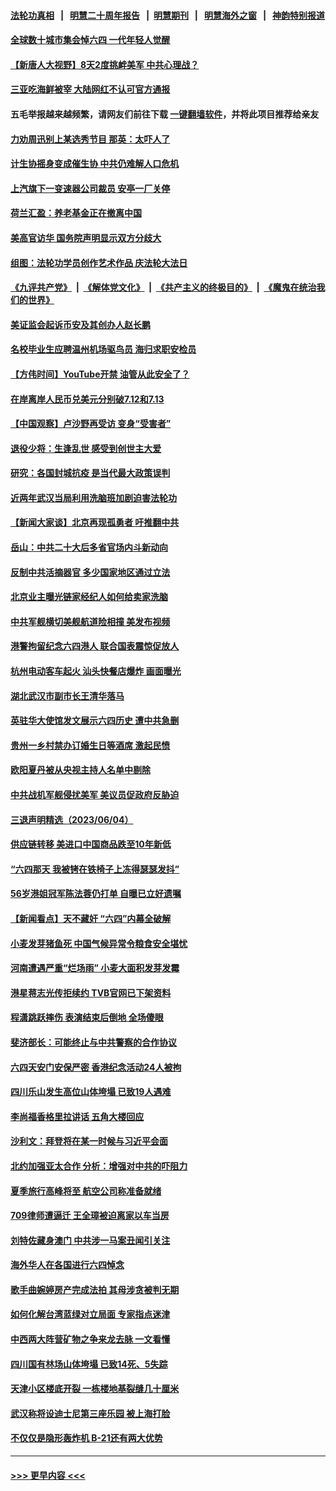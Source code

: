 #### [法轮功真相](https://github.com/gfw-breaker/truth/blob/master/README.md?t=0) &nbsp;&nbsp;|&nbsp;&nbsp; [明慧二十周年报告](https://github.com/gfw-breaker/mh-reports/blob/master/README.md?t=0) &nbsp;&nbsp;|&nbsp;&nbsp;[明慧期刊](https://github.com/gfw-breaker/mh-qikan) &nbsp;&nbsp;|&nbsp;&nbsp; [明慧海外之窗](https://github.com/gfw-breaker/mh-news/blob/master/README.md?t=0) &nbsp;&nbsp;|&nbsp;&nbsp; [神韵特别报道](https://github.com/gfw-breaker/mh-news/blob/master/shenyun.md?t=0)
#### [全球数十城市集会悼六四 一代年轻人觉醒](../pages/nsc413/n14010437.md?t=06060943) 
#### [【新唐人大视野】8天2度挑衅美军 中共心理战？](../pages/nsc413/n14010620.md?t=06060943) 
#### [三亚吃海鲜被宰 大陆网红不认可官方通报](../pages/nsc413/n14010234.md?t=06060943) 
#### 五毛举报越来越频繁，请网友们前往下载 [一键翻墙软件](https://github.com/gfw-breaker/ssr-accounts)，并将此项目推荐给亲友
#### [力劝周迅别上某选秀节目 那英：太吓人了](../pages/nsc413/n14010615.md?t=06060943) 
#### [计生协摇身变成催生协 中共仍难解人口危机](../pages/nsc413/n14010578.md?t=06060943) 
#### [上汽旗下一变速器公司裁员 安亭一厂关停](../pages/nsc413/n14010613.md?t=06060943) 
#### [荷兰汇盈：养老基金正在撤离中国](../pages/nsc413/n14010517.md?t=06060943) 
#### [美高官访华 国务院声明显示双方分歧大](../pages/nsc413/n14010569.md?t=06060943) 
#### [组图：法轮功学员创作艺术作品 庆法轮大法日](../pages/nsc413/n14010466.md?t=06060943) 
#### [《九评共产党》](https://github.com/begood0513/9ping.md/blob/master/README.md) &nbsp;|&nbsp; [《解体党文化》](../../../../jtdwh.md/blob/master/README.md)  &nbsp;|&nbsp; [《共产主义的终极目的》](../../../../gczydzjmd.md/blob/master/README.md) &nbsp;|&nbsp; [《魔鬼在统治我们的世界》](../../../../mgztzwmdsj.md/blob/master/README.md) 
#### [美证监会起诉币安及其创办人赵长鹏](../pages/nsc413/n14010534.md?t=06060943) 
#### [名校毕业生应聘温州机场驱鸟员 海归求职安检员](../pages/nsc413/n14010484.md?t=06060943) 
#### [【方伟时间】YouTube开禁 油管从此安全了？](../pages/nsc413/n14010487.md?t=06060943) 
#### [在岸离岸人民币兑美元分别破7.12和7.13](../pages/nsc413/n14010323.md?t=06060943) 
#### [【中国观察】卢沙野再受访 变身“受害者”](../pages/nsc413/n14010155.md?t=06060943) 
#### [退役少将：生逢乱世 感受到创世主大爱](../pages/nsc413/n14007940.md?t=06060943) 
#### [研究：各国封城抗疫 是当代最大政策误判](../pages/nsc413/n14010427.md?t=06060943) 
#### [近两年武汉当局利用洗脑班加剧迫害法轮功](../pages/nsc413/n14009413.md?t=06060943) 
#### [【新闻大家谈】北京再现孤勇者 吁推翻中共](../pages/nsc413/n14010390.md?t=06060943) 
#### [岳山：中共二十大后多省官场内斗新动向](../pages/nsc413/n14010293.md?t=06060943) 
#### [反制中共活摘器官 多少国家地区通过立法](../pages/nsc413/n14009863.md?t=06060943) 
#### [北京业主曝光链家经纪人如何给卖家洗脑](../pages/nsc413/n14010301.md?t=06060943) 
#### [中共军舰横切美舰航道险相撞 美发布视频](../pages/nsc413/n14010355.md?t=06060943) 
#### [港警拘留纪念六四港人 联合国表震惊促放人](../pages/nsc413/n14010296.md?t=06060943) 
#### [杭州电动客车起火 汕头快餐店爆炸 画面曝光](../pages/nsc413/n14010222.md?t=06060943) 
#### [湖北武汉市副市长王清华落马](../pages/nsc413/n14010184.md?t=06060943) 
#### [英驻华大使馆发文展示六四历史 遭中共急删](../pages/nsc413/n14010095.md?t=06060943) 
#### [贵州一乡村禁办订婚生日等酒席 激起民愤](../pages/nsc413/n14009942.md?t=06060943) 
#### [欧阳夏丹被从央视主持人名单中剔除](../pages/nsc413/n14010096.md?t=06060943) 
#### [中共战机军舰侵扰美军 美议员促政府反胁迫](../pages/nsc413/n14009969.md?t=06060943) 
#### [三退声明精选（2023/06/04）](../pages/nsc413/n14010048.md?t=06060943) 
#### [供应链转移 美进口中国商品跌至10年新低](../pages/nsc413/n14009843.md?t=06060943) 
#### [“六四那天 我被铐在铁椅子上冻得瑟瑟发抖”](../pages/nsc413/n14009981.md?t=06060943) 
#### [56岁港姐冠军陈法蓉仍打单 自曝已立好遗嘱](../pages/nsc413/n14009931.md?t=06060943) 
#### [【新闻看点】天不藏奸 “六四”内幕全破解](../pages/nsc413/n14009895.md?t=06060943) 
#### [小麦发芽猪鱼死 中国气候异常令粮食安全堪忧](../pages/nsc413/n14009934.md?t=06060943) 
#### [河南遭遇严重“烂场雨” 小麦大面积发芽发霉](../pages/nsc413/n14009928.md?t=06060943) 
#### [港星蒋志光传拒续约 TVB官网已下架资料](../pages/nsc413/n14009879.md?t=06060943) 
#### [程潇跳跃摔伤 表演结束后倒地 全场傻眼](../pages/nsc413/n14009831.md?t=06060943) 
#### [斐济部长：可能终止与中共警察的合作协议](../pages/nsc413/n14009881.md?t=06060943) 
#### [六四天安门安保严密 香港纪念活动24人被拘](../pages/nsc413/n14009800.md?t=06060943) 
#### [四川乐山发生高位山体垮塌 已致19人遇难](../pages/nsc413/n14009848.md?t=06060943) 
#### [李尚福香格里拉讲话 五角大楼回应](../pages/nsc413/n14009782.md?t=06060943) 
#### [沙利文：拜登将在某一时候与习近平会面](../pages/nsc413/n14009832.md?t=06060943) 
#### [北约加强亚太合作 分析：增强对中共的吓阻力](../pages/nsc413/n14009767.md?t=06060943) 
#### [夏季旅行高峰将至 航空公司称准备就绪](../pages/nsc413/n14009816.md?t=06060943) 
#### [709律师遭逼迁 王全璋被迫离家以车当房](../pages/nsc413/n14009309.md?t=06060943) 
#### [刘特佐藏身澳门 中共涉一马案丑闻引关注](../pages/nsc413/n14009183.md?t=06060943) 
#### [海外华人在各国进行六四悼念](../pages/nsc413/n14009720.md?t=06060943) 
#### [歌手曲婉婷房产完成法拍 其母涉贪被判无期](../pages/nsc413/n14009719.md?t=06060943) 
#### [如何化解台湾蓝绿对立局面 专家指点迷津](../pages/nsc413/n14009615.md?t=06060943) 
#### [中西两大阵营矿物之争来龙去脉 一文看懂](../pages/nsc413/n14009390.md?t=06060943) 
#### [四川国有林场山体垮塌 已致14死、5失踪](../pages/nsc413/n14009685.md?t=06060943) 
#### [天津小区楼底开裂 一栋楼地基裂缝几十厘米](../pages/nsc413/n14009633.md?t=06060943) 
#### [武汉称将设迪士尼第三座乐园 被上海打脸](../pages/nsc413/n14009591.md?t=06060943) 
#### [不仅仅是隐形轰炸机 B-21还有两大优势](../pages/nsc413/n14008440.md?t=06060943) 

----
#### [ >>> 更早内容 <<< ](../indexes/nsc413-earlier.md)
